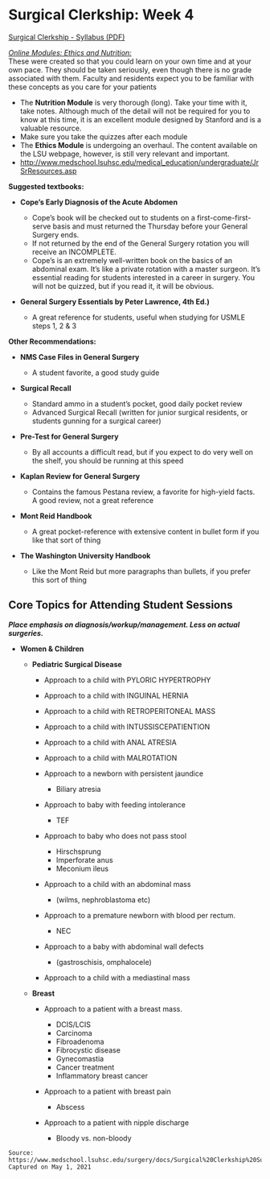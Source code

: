# Surgical Clerkship: Week 4

[Surgical Clerkship - Syllabus (PDF)](/usmle/surg/Surgical%20Clerkship%20Survivial%20Guide%209th%20Ed.pdf)

_<u>Online Modules: Ethics and Nutrition:</u>_   
These were created so that you could learn on your own time and at your own pace. They should be taken seriously, even though there is no grade associated with them. Faculty and residents expect you to be familiar with these concepts as you care for your patients

* The **Nutrition Module** is very thorough (long). Take your time with it, take notes. Although much of the detail will not be required for you to know at this time, it is an excellent module designed by Stanford and is a valuable resource.
* Make sure you take the quizzes after each module
* The **Ethics Module** is undergoing an overhaul. The content available on the LSU webpage, however, is still very relevant and important.
* http://www.medschool.lsuhsc.edu/medical_education/undergraduate/JrSrResources.asp

**Suggested textbooks:**

* **Cope’s Early Diagnosis of the Acute Abdomen**
  
  * Cope’s book will be checked out to students on a first-come-first-serve basis and must returned the Thursday before your General Surgery ends.
  * If not returned by the end of the General Surgery rotation you will receive an INCOMPLETE.
  * Cope’s is an extremely well-written book on the basics of an abdominal exam. It’s like a private rotation with a master surgeon. It’s essential reading for students interested in a career in surgery. You will not be quizzed, but if you read it, it will be obvious.
  
* **General Surgery Essentials by Peter
Lawrence, 4th Ed.)**

  * A great reference for students, useful
when studying for USMLE steps 1, 2 &
3

**Other Recommendations:**

* **NMS Case Files in General Surgery**

  * A student favorite, a good study guide

* **Surgical Recall**

  * Standard ammo in a student’s pocket, good daily pocket review
  * Advanced Surgical Recall (written for junior surgical residents, or students gunning for a surgical career)

* **Pre-Test for General Surgery**

  * By all accounts a difficult read, but if you expect to do very well on the shelf, you should be running at this speed

* **Kaplan Review for General Surgery**

  * Contains the famous Pestana review, a favorite for high-yield facts. A good review, not a great reference
  
* **Mont Reid Handbook**

  * A great pocket-reference with extensive content in bullet form if you like that sort of thing

* **The Washington University Handbook**

  * Like the Mont Reid but more paragraphs than bullets, if you prefer this sort of thing

## Core Topics for Attending Student Sessions

**_Place emphasis on diagnosis/workup/management. Less on actual surgeries._**

* **Women & Children**
  
  * **Pediatric Surgical Disease**
  
    * Approach to a child with PYLORIC HYPERTROPHY
    * Approach to a child with INGUINAL HERNIA
    * Approach to a child with RETROPERITONEAL MASS
    * Approach to a child with INTUSSISCEPATIENTION
    * Approach to a child with ANAL ATRESIA
    * Approach to a child with MALROTATION
    * Approach to a newborn with persistent jaundice
      
      * Biliary atresia
    
    * Approach to baby with feeding intolerance
      
      * TEF
    
    * Approach to baby who does not pass stool
      
      * Hirschsprung
      * Imperforate anus
      * Meconium ileus
    
    * Approach to a child with an abdominal mass
      
      * (wilms, nephroblastoma etc)
    
    * Approach to a premature newborn with blood per rectum.
      
      * NEC
    
    * Approach to a baby with abdominal wall defects
      
      * (gastroschisis, omphalocele)
    
    * Approach to a child with a mediastinal mass
  
  * **Breast**
    
    * Approach to a patient with a breast mass.
      
      * DCIS/LCIS
      * Carcinoma
      * Fibroadenoma
      * Fibrocystic disease
      * Gynecomastia
      * Cancer treatment
      * Inflammatory breast cancer
    
    * Approach to a patient with breast pain
      
      * Abscess
    
    * Approach to a patient with nipple discharge
      
      * Bloody vs. non-bloody

```
Source:
https://www.medschool.lsuhsc.edu/surgery/docs/Surgical%20Clerkship%20Survivial%20Guide%209th%20Ed.pdf
Captured on May 1, 2021
```
